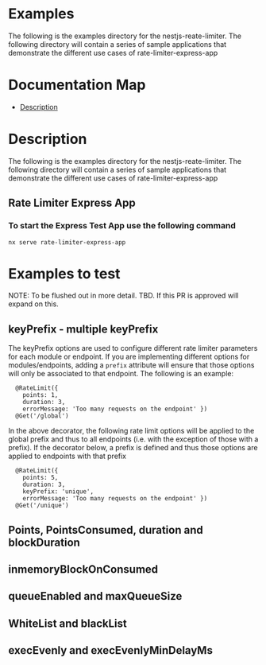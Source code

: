 # Examples

The following is the examples directory for the nestjs-reate-limiter.  The following directory will contain a series of sample applications that demonstrate the different use cases of rate-limiter-express-app

# Documentation Map
- [Description](https://github.com/ozkanonur/nestjs-rate-limiter/examples#description)


# Description
The following is the examples directory for the nestjs-reate-limiter.  The following directory will contain a series of sample applications that demonstrate the different use cases of rate-limiter-express-app

## Rate Limiter Express App

### To start the Express Test App use the following command
```
nx serve rate-limiter-express-app
```

# Examples to test
NOTE: To be flushed out in more detail.  TBD.  If this PR is approved will expand on this.
## keyPrefix - multiple keyPrefix

The keyPrefix options are used to configure different rate limiter parameters for each module or endpoint.  If you are implementing different options for modules/endpoints, adding a ```prefix``` attribute will ensure that those options will only be associated to that endpoint.  The following is an example:

```
  @RateLimit({
    points: 1,
    duration: 3,
    errorMessage: 'Too many requests on the endpoint' })
  @Get('/global')
```

In the above decorator, the following rate limit options will be applied to the global prefix and thus to all endpoints (i.e. with the exception of those with a prefix).  If the decorator below, a prefix is defined and thus those options are applied to endpoints with that prefix

```
  @RateLimit({
    points: 5,
    duration: 3,
    keyPrefix: 'unique',
    errorMessage: 'Too many requests on the endpoint' })
  @Get('/unique')
```


## Points, PointsConsumed, duration and blockDuration

## inmemoryBlockOnConsumed

## queueEnabled and maxQueueSize

## WhiteList and blackList

## execEvenly and execEvenlyMinDelayMs